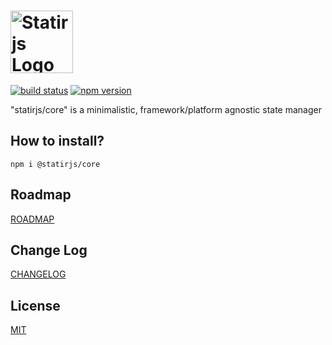 # <img src='https://raw.githubusercontent.com/statirjs/core/dev/logo/statirjs_text.png' height='100' alt='Statirjs Logo' aria-label='statirjs' />

[![build status](https://travis-ci.com/statirjs/core.svg?branch=dev)](https://travis-ci.com/github/statirjs/core)
[![npm version](https://img.shields.io/npm/v/@statirjs/core)](https://www.npmjs.com/package/@statirjs/core)

"statirjs/core" is a minimalistic, framework/platform agnostic state manager

## How to install?

```
npm i @statirjs/core
```

## Roadmap

[ROADMAP](ROADMAP.md)

## Change Log

[CHANGELOG](CHANGELOG.md)

## License

[MIT](LICENSE.md)

